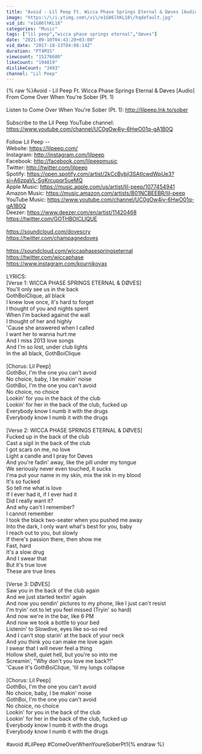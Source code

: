 ```yaml
---
title: "Avoid - Lil Peep Ft. Wicca Phase Springs Eternal & Døves [Audio]"
image: "https:\/\/i.ytimg.com\/vi\/e1G86lhKL18\/hqdefault.jpg"
vid_id: "e1G86lhKL18"
categories: "Music"
tags: ["lil peep","wicca phase springs eternal","døves"]
date: "2021-09-10T04:43:20+03:00"
vid_date: "2017-10-13T04:08:14Z"
duration: "PT4M1S"
viewcount: "15276680"
likeCount: "194819"
dislikeCount: "3493"
channel: "Lil Peep"
---
```

{% raw %}Avoid - Lil Peep Ft. Wicca Phase Springs Eternal &amp; Døves [Audio]<br />From Come Over When You're Sober (Pt. 1) <br /><br />Listen to Come Over When You're Sober (Pt. 1): <a rel="nofollow" target="blank" href="http://lilpeep.lnk.to/sober">http://lilpeep.lnk.to/sober</a><br /><br />Subscribe to the Lil Peep YouTube channel: <a rel="nofollow" target="blank" href="https://www.youtube.com/channel/UC0gOw4iy-6HwO01q-gA1B0Q">https://www.youtube.com/channel/UC0gOw4iy-6HwO01q-gA1B0Q</a><br /> <br />Follow Lil Peep --<br />Website: <a rel="nofollow" target="blank" href="https://lilpeep.com/">https://lilpeep.com/</a><br />Instagram: <a rel="nofollow" target="blank" href="http://instagram.com/lilpeep">http://instagram.com/lilpeep</a><br />Facebook: <a rel="nofollow" target="blank" href="http://facebook.com/lilpeepmusic">http://facebook.com/lilpeepmusic</a><br />Twitter: <a rel="nofollow" target="blank" href="http://twitter.com/lilpeep">http://twitter.com/lilpeep</a><br />Spotify: <a rel="nofollow" target="blank" href="https://open.spotify.com/artist/2kCcBybjl3SAtIcwdWpUe3?si=A6zpaVL-SgKrcupqr5ueMQ">https://open.spotify.com/artist/2kCcBybjl3SAtIcwdWpUe3?si=A6zpaVL-SgKrcupqr5ueMQ</a><br />Apple Music: <a rel="nofollow" target="blank" href="https://music.apple.com/us/artist/lil-peep/1077454941">https://music.apple.com/us/artist/lil-peep/1077454941</a><br />Amazon Music: <a rel="nofollow" target="blank" href="https://music.amazon.com/artists/B01NCBEEBR/lil-peep">https://music.amazon.com/artists/B01NCBEEBR/lil-peep</a><br />YouTube Music: <a rel="nofollow" target="blank" href="https://www.youtube.com/channel/UC0gOw4iy-6HwO01q-gA1B0Q">https://www.youtube.com/channel/UC0gOw4iy-6HwO01q-gA1B0Q</a><br />Deezer: <a rel="nofollow" target="blank" href="https://www.deezer.com/en/artist/11420468">https://www.deezer.com/en/artist/11420468</a><br /><a rel="nofollow" target="blank" href="https://twitter.com/GOTHBOICLIQUE">https://twitter.com/GOTHBOICLIQUE</a><br /> <br /><a rel="nofollow" target="blank" href="https://soundcloud.com/dovescry">https://soundcloud.com/dovescry</a><br /><a rel="nofollow" target="blank" href="https://twitter.com/champagnedoves">https://twitter.com/champagnedoves</a><br /> <br /><a rel="nofollow" target="blank" href="https://soundcloud.com/wiccaphasespringseternal">https://soundcloud.com/wiccaphasespringseternal</a><br /><a rel="nofollow" target="blank" href="https://twitter.com/wiccaphase">https://twitter.com/wiccaphase</a><br /><a rel="nofollow" target="blank" href="https://www.instagram.com/kournikovax">https://www.instagram.com/kournikovax</a><br /><br />LYRICS:<br />[Verse 1: WICCA PHASE SPRINGS ETERNAL &amp; DØVES]<br />You'll only see us in the back<br />GothBoiClique, all black<br />I knew love once, it's hard to forget<br />I thought of you and nights spent<br />When I'm backed against the wall<br />I thought of her and highly<br />'Cause she answered when I called<br />I want her to wanna hurt me<br />And I miss 2013 love songs<br />And I'm so lost, under club lights<br />In the all black, GothBoiClique<br /><br />[Chorus: Lil Peep]<br />GothBoi, I'm the one you can't avoid<br />No choice, baby, I be makin' noise<br />GothBoi, I'm the one you can't avoid<br />No choice, no choice<br />Lookin' for you in the back of the club<br />Lookin' for her in the back of the club, fucked up<br />Everybody know I numb it with the drugs<br />Everybody know I numb it with the drugs<br /><br />[Verse 2: WICCA PHASE SPRINGS ETERNAL &amp; DØVES]<br />Fucked up in the back of the club<br />Cast a sigil in the back of the club<br />I got scars on me, no love<br />Light a candle and I pray for Døves<br />And you're fadin' away, like the pill under my tongue<br />We seriously never even touched, it sucks<br />I'ma put your name in my skin, mix the ink in my blood<br />It's so fucked<br />So tell me what is love<br />If I ever had it, if I ever had it<br />Did I really want it?<br />And why can't I remember?<br />I cannot remember<br />I took the black two-seater when you pushed me away<br />Into the dark, I only want what's best for you, baby<br />I reach out to you, but slowly<br />If there's passion there, then show me<br />Fast, hard<br />It's a slow drug<br />And I swear that<br />But it's true love<br />These are true lines<br /><br />[Verse 3: DØVES]<br />Saw you in the back of the club again<br />And we just started textin' again<br />And now you sendin' pictures to my phone, like I just can't resist<br />I'm tryin' not to let you feel missed (Tryin' so hard)<br />And now we're in the bar, like 6 PM<br />And now we took a bottle to your bed<br />Listenin' to Slowdive, eyes like so-so red<br />And I can't stop starin' at the back of your neck<br />And you think you can make me love again<br />I swear that I will never feel a thing<br />Hollow shell, quiet hell, but you're so into me<br />Screamin', &quot;Why don't you love me back?!&quot;<br />'Cause it's GothBoiClique, 'til my lungs collapse<br /><br />[Chorus: Lil Peep]<br />GothBoi, I'm the one you can't avoid<br />No choice, baby, I be makin' noise<br />GothBoi, I'm the one you can't avoid<br />No choice, no choice<br />Lookin' for you in the back of the club<br />Lookin' for her in the back of the club, fucked up<br />Everybody know I numb it with the drugs<br />Everybody know I numb it with the drugs<br /><br />#avoid #LilPeep #ComeOverWhenYoureSoberPt1{% endraw %}
